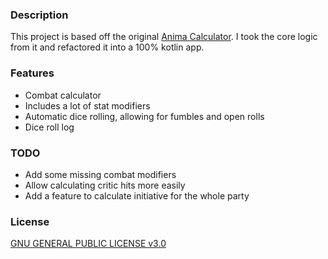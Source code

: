 ### Description

This project is based off the original [Anima Calculator](https://github.com/MiguelAngelLV/Anima-Calculator). I took the core logic from it and refactored it into a 100% kotlin app.

### Features

- Combat calculator
- Includes a lot of stat modifiers
- Automatic dice rolling, allowing for fumbles and open rolls
- Dice roll log

### TODO

- Add some missing combat modifiers
- Allow calculating critic hits more easily
- Add a feature to calculate initiative for the whole party

### License

[GNU GENERAL PUBLIC LICENSE v3.0](https://github.com/javier-delgado/anima-calculator-ex/blob/master/LICENSE.txt)
